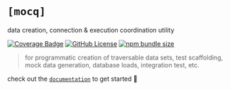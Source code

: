 # `[mocq]`

data creation, connection & execution coordination utility

[![Coverage Badge](https://img.shields.io/badge/coverage-100%25-brightgreen?style=flat-square)](https://github.com/nxzq/mocq/blob/main/src/bunfig.toml#L4)
[![GitHub License](https://img.shields.io/github/license/nxzq/mocq?style=flat-square&logo=data%3Aimage%2Fsvg%2Bxml%3Bbase64%2CPHN2ZyB4bWxucz0iaHR0cDovL3d3dy53My5vcmcvMjAwMC9zdmciIGZpbGw9Im5vbmUiIHN0cm9rZT0iI0ZGRiIgdmlld0JveD0iMCAwIDI0IDI0Ij48cGF0aCBzdHJva2UtbGluZWNhcD0icm91bmQiIHN0cm9rZS1saW5lam9pbj0icm91bmQiIHN0cm9rZS13aWR0aD0iMiIgZD0ibTMgNiAzIDFtMCAwLTMgOWE1LjAwMiA1LjAwMiAwIDAgMCA2LjAwMSAwTTYgN2wzIDlNNiA3bDYtMm02IDIgMy0xbS0zIDEtMyA5YTUuMDAyIDUuMDAyIDAgMCAwIDYuMDAxIDBNMTggN2wzIDltLTMtOS02LTJtMC0ydjJtMCAxNlY1bTAgMTZIOW0zIDBoMyIvPjwvc3ZnPg%3D%3D)](https://github.com/nxzq/mocq/blob/main/LICENSE)
[![npm bundle size](https://img.shields.io/bundlephobia/min/mocq/0.1.0?style=flat-square&logo=npm)](https://www.npmjs.com/package/mocq)

> for programmatic creation of traversable data sets, test scaffolding, mock data generation, database loads, integration test, etc.

check out the [`documentation`](https://nxzq.github.io/mocq) to get started 🚀

